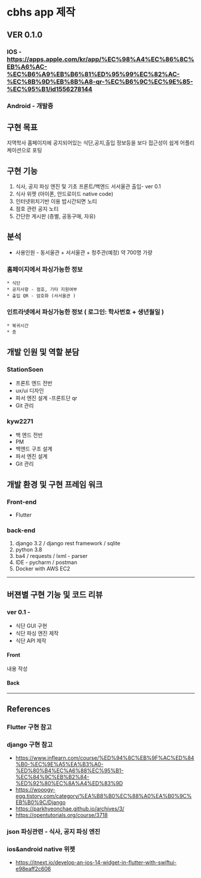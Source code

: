# cbhs app 제작

## VER 0.1.0
### IOS - https://apps.apple.com/kr/app/%EC%98%A4%EC%86%8C%EB%A6%AC-%EC%B6%A9%EB%B6%81%ED%95%99%EC%82%AC-%EC%8B%9D%EB%8B%A8-qr-%EC%B6%9C%EC%9E%85-%EC%95%B1/id1556278144
### Android - 개발중

## 구현 목표
   지역학사 홈페이지에 공지되어있는 식단,공지,출입 정보등을 보다 접근성이 쉽게 어플리케이션으로 포팅
   
   
## 구현 기능
1. 식사, 공지 파싱 엔진  및 기초 프론트/백엔드 서서울관 출입- ver 0.1
2. 식사 위젯 (아이폰, 안드로이드 native code)
3. 인터넷위치기반 이용 밥시간되면 노티
4. 점호 관련 공지 노티
5. 간단한 게시판 (층별, 공동구매, 자유)

## 분석

* 사용인원 - 동서울관 + 서서울관 + 청주관(예정) 약 700명 가량

### 홈페이지에서 파싱가능한 정보
    * 식단
    * 공지사항 - 점호, 기타 지원여부
    * 출입 QR - 암호화 (서서울관 )

### 인트라넷에서 파싱가능한 정보 ( 로그인: 학사번호 + 생년월일 ) 
    * 복귀시간
    * 층

## 개발 인원 및 역할 분담

### StationSoen
  * 프론트 엔드 전반
  * ux/ui 디자인
  * 파서 엔진 설계 -프론트단 qr
  * Git 관리
   
### kyw2271
  * 백 엔드 전반
  * PM
  * 백엔드 구조 설계
  * 파서 엔진 설계
  * Git 관리
  

## 개발 환경 및 구현 프레임 워크
### Front-end
* Flutter


### back-end
1. django 3.2 / django rest framework / sqlite
2. python 3.8
4. ba4 / requests / lxml - parser
5. IDE - pycharm / postman
6. Docker with AWS EC2


----------

## 버젼별 구현 기능 및 코드 리뷰

### ver 0.1 - 
- 식단 GUI 구현
- 식단 파싱 엔진 제작
- 식단 API 제작

#### Front
내용 작성

#### Back


------------

## References
### Flutter 구현 참고

###  django 구현 참고
* https://www.inflearn.com/course/%ED%94%8C%EB%9F%AC%ED%84%B0-%EC%9E%A5%EA%B3%A0-%ED%80%B4%EC%A6%88%EC%95%B1-%EC%84%9C%EB%B2%84-%ED%92%80%EC%8A%A4%ED%83%9D
* https://wooogy-egg.tistory.com/category/%EA%B8%B0%EC%88%A0%EA%B0%9C%EB%B0%9C/Django
* https://parkhyeonchae.github.io/archives/3/
* https://opentutorials.org/course/3718

### json 파싱관련 - 식사, 공지 파싱 엔진

### ios&android native 위젯
* https://itnext.io/develop-an-ios-14-widget-in-flutter-with-swiftui-e98eaff2c606
